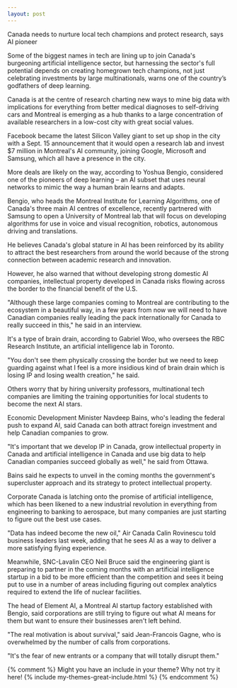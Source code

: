 ```yaml
---
layout: post
---
```


Canada needs to nurture local tech champions and protect research, says AI pioneer



Some of the biggest names in tech are lining up to join Canada's burgeoning artificial intelligence sector, but harnessing the sector's full potential depends on creating homegrown tech champions, not just celebrating investments by large multinationals, warns one of the country’s godfathers of deep learning.

Canada is at the centre of research charting new ways to mine big data with implications for everything from better medical diagnoses to self-driving cars and Montreal is emerging as a hub thanks to a large concentration of available researchers in a low-cost city with great social values.

Facebook became the latest Silicon Valley giant to set up shop in the city with a Sept. 15 announcement that it would open a research lab and invest $7 million in Montreal's AI community, joining Google, Microsoft and Samsung, which all have a presence in the city.

More deals are likely on the way, according to Yoshua Bengio, considered one of the pioneers of deep learning – an AI subset that uses neural networks to mimic the way a human brain learns and adapts.


Bengio, who heads the Montreal Institute for Learning Algorithms, one of Canada's three main AI centres of excellence, recently partnered with Samsung to open a University of Montreal lab that will focus on developing algorithms for use in voice and visual recognition, robotics, autonomous driving and translations.

He believes Canada's global stature in AI has been reinforced by its ability to attract the best researchers from around the world because of the strong connection between academic research and innovation.

However, he also warned that without developing strong domestic AI companies, intellectual property developed in Canada risks flowing across the border to the financial benefit of the U.S.

"Although these large companies coming to Montreal are contributing to the ecosystem in a beautiful way, in a few years from now we will need to have Canadian companies really leading the pack internationally for Canada to really succeed in this," he said in an interview.

It's a type of brain drain, according to Gabriel Woo, who oversees the RBC Research Institute, an artificial intelligence lab in Toronto.

"You don't see them physically crossing the border but we need to keep guarding against what I feel is a more insidious kind of brain drain which is losing IP and losing wealth creation," he said.


Others worry that by hiring university professors, multinational tech companies are limiting the training opportunities for local students to become the next AI stars.

Economic Development Minister Navdeep Bains, who's leading the federal push to expand AI, said Canada can both attract foreign investment and help Canadian companies to grow.

"It's important that we develop IP in Canada, grow intellectual property in Canada and artificial intelligence in Canada and use big data to help Canadian companies succeed globally as well," he said from Ottawa.

Bains said he expects to unveil in the coming months the government's supercluster approach and its strategy to protect intellectual property.

Corporate Canada is latching onto the promise of artificial intelligence, which has been likened to a new industrial revolution in everything from engineering to banking to aerospace, but many companies are just starting to figure out the best use cases.

"Data has indeed become the new oil," Air Canada Calin Rovinescu told business leaders last week, adding that he sees AI as a way to deliver a more satisfying flying experience.

Meanwhile, SNC-Lavalin CEO Neil Bruce said the engineering giant is preparing to partner in the coming months with an artificial intelligence startup in a bid to be more efficient than the competition and sees it being put to use in a number of areas including figuring out complex analytics required to extend the life of nuclear facilities.

The head of Element AI, a Montreal AI startup factory established with Bengio, said corporations are still trying to figure out what AI means for them but want to ensure their businesses aren't left behind.

"The real motivation is about survival," said Jean-Francois Gagne, who is overwhelmed by the number of calls from corporations.

"It's the fear of new entrants or a company that will totally disrupt them."

{% comment %}
Might you have an include in your theme? Why not try it here!
{% include my-themes-great-include.html %}
{% endcomment %}

